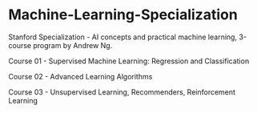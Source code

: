# Machine-Learning-Specialization
Stanford Specialization - AI concepts and practical machine learning, 3-course program by Andrew Ng.

Course 01 - Supervised Machine Learning: Regression and Classification

Course 02 - Advanced Learning Algorithms

Course 03 - Unsupervised Learning, Recommenders, Reinforcement Learning
